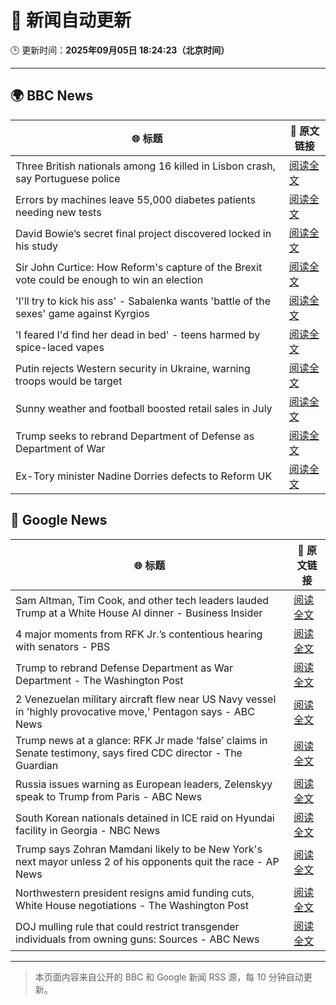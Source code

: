 # 🧠 新闻自动更新

🕒 更新时间：**2025年09月05日 18:24:23（北京时间）**

---

## 🌍 BBC News

| 🌐 标题 | 🔗 原文链接 |
|--------|-------------|
| Three British nationals among 16 killed in Lisbon crash, say Portuguese police | [阅读全文](https://www.bbc.com/news/articles/c62lmed42p1o?at_medium=RSS&at_campaign=rss) |
| Errors by machines leave 55,000 diabetes patients needing new tests | [阅读全文](https://www.bbc.com/news/articles/c4g7d3w7gdlo?at_medium=RSS&at_campaign=rss) |
| David Bowie’s secret final project discovered locked in his study | [阅读全文](https://www.bbc.com/news/articles/c3dpdpvj083o?at_medium=RSS&at_campaign=rss) |
| Sir John Curtice: How Reform's capture of the Brexit vote could be enough to win an election | [阅读全文](https://www.bbc.com/news/articles/cwy853rj2kzo?at_medium=RSS&at_campaign=rss) |
| 'I'll try to kick his ass' - Sabalenka wants 'battle of the sexes' game against Kyrgios | [阅读全文](https://www.bbc.com/sport/tennis/articles/c0m40npwezko?at_medium=RSS&at_campaign=rss) |
| 'I feared I'd find her dead in bed' - teens harmed by spice-laced vapes | [阅读全文](https://www.bbc.com/news/articles/cj3l231xz5ko?at_medium=RSS&at_campaign=rss) |
| Putin rejects Western security in Ukraine, warning troops would be target | [阅读全文](https://www.bbc.com/news/articles/czxwl15w2qko?at_medium=RSS&at_campaign=rss) |
| Sunny weather and football boosted retail sales in July | [阅读全文](https://www.bbc.com/news/articles/c5yjd7v9xj0o?at_medium=RSS&at_campaign=rss) |
| Trump seeks to rebrand Department of Defense as Department of War | [阅读全文](https://www.bbc.com/news/articles/cgr9r4qr0ppo?at_medium=RSS&at_campaign=rss) |
| Ex-Tory minister Nadine Dorries defects to Reform UK | [阅读全文](https://www.bbc.com/news/articles/cj9zld87y1go?at_medium=RSS&at_campaign=rss) |

## 📰 Google News

| 🌐 标题 | 🔗 原文链接 |
|--------|-------------|
| Sam Altman, Tim Cook, and other tech leaders lauded Trump at a White House AI dinner - Business Insider | [阅读全文](https://news.google.com/rss/articles/CBMipAFBVV95cUxOQ0ttbEZHbGt3Z2NYcUNycjNiampKMUJhSTh4cEs1LW8yQTZsZGpXOGdVV05fMU1kMXpnanpPVDdIdXJGaGdiY0djWVk1MXVHdXRSMTl1RmM0LW81NFZqMnFPbUJxdEdpS1N3LTdwR25LZXIyaTBUNHFxZzZNSnVyQzFTU3g2Sk9Rd2w3VEcyRzdELVFlMlo4YmdhbzdWMmpzcFItRg?oc=5) |
| 4 major moments from RFK Jr.’s contentious hearing with senators - PBS | [阅读全文](https://news.google.com/rss/articles/CBMiowFBVV95cUxQUDR0azAtd05abUk2Y09SU3FVMVBSMWJEc1kxS3djc3pDUndGMURmOFpVZ1hEMlBWZlhXbG43emVQdmFwOHp3YlQyR29nWXpvWHprSTIzQ24wcnR4OVc3WFFoWVlGNWxETjR3ZkNnY3ZhcWQxTjhKSjVYdVE3YlRhcEdYU0dlMnRyRnl1eXNJUDNqelBudWExd2hLT0lNLVI2UTA00gGoAUFVX3lxTE1hTFBMTWhIOGFPbjlsN1BLQWtCNnQ2SlN4ZE8zM0xjY1ZDNnhYbGFqTDBLYTl2anBsaldGT2dWX3lBd1JKNkhIdDI0TGp0b29DeDdIV1ZRRFktWDZyVzZ6U0M2RFdhZ0ZCdHVDeGYzYk1UcG55cDZEeE9XTUtIVmZ0TnNvbHRBMmlnbXo2cTA5SGxPcDRjdUdOa29hOEZBckZESHdWQ2dxbw?oc=5) |
| Trump to rebrand Defense Department as War Department - The Washington Post | [阅读全文](https://news.google.com/rss/articles/CBMiiAFBVV95cUxOanlVd1Zmcm5HS2FhZWhJckRQaWRlcktORGo5aTJWc2wxN0dDU0ZBckJoYkhiZ2NuTHUzZmpxX1d6ZmhNcTJFN0ZjTEhsVW5jSklBZkJkck5xaF8tZFMyZDdPU2RmWnBnV003NXhBMWdwUGs1ME9aREJHUEIydGpabE42SzJUWTct?oc=5) |
| 2 Venezuelan military aircraft flew near US Navy vessel in 'highly provocative move,' Pentagon says - ABC News | [阅读全文](https://news.google.com/rss/articles/CBMiqgFBVV95cUxQYlJzSDN4emNKb3MwM05MZXJHNEJNYmxxeXVHLV9VOHhoeGhkVDhVNjhnVlJpakp5bTQ1bkxYeU02NmdTdU5hLTdicWIyUTdFLVREXzJUVDJ2ZU55YURleG1rc1ZueU40NU5sQXlGb2lLNDNvd0tPM2E3T0xqTElPUzY5cW9tSnlDeDVJS2d1N3FWNHNtMW5WVlk4R0Jjcmp2U0pkcV9IWG9kQdIBrwFBVV95cUxQWU5BYXNzeXBQN0hRQTF0MzRVLTM3YjNqUXZmajBGb05FM1NjazktX3hkT3hCbVVHNGpqeUhRN0ZIdkNid3MxNkpfNl9wLVJ3RE1NY1N2LWtlWDZVck9fWmRpdFhES0tGNnZSWV9IS0VRekUwZUxsX0hMUHp3Wlh4QzVITmd4VTdtd3pJbTdGV0VXdzJ6b1NXNG9iLXNoNWpzXzdYV1lQbEdkV0NjUUQw?oc=5) |
| Trump news at a glance: RFK Jr made ‘false’ claims in Senate testimony, says fired CDC director - The Guardian | [阅读全文](https://news.google.com/rss/articles/CBMimgFBVV95cUxQSXNYakRVMmJEai0yWldwbzAzcVZyeUJuTGVTaEdJdVhlZGZFVVRabmNoSEpZRmdfUkxrUWF6MHZyYnJZdXBpcUgtc2RWazdMMkRvbmtNNjhRbmVYU2xrc3BMVFA4dlBzZWtCU05UOHEzejZHclFoNklNTy0ybDRJMlprYndRYmRKd2Z5QXpjUzRvd20zc01qemNn?oc=5) |
| Russia issues warning as European leaders, Zelenskyy speak to Trump from Paris - ABC News | [阅读全文](https://news.google.com/rss/articles/CBMiuAFBVV95cUxPeGlwQ0hrUVZEQmlwS0NwVnAycGRLclF0VmVEMzgyOHJyVE96ei1wS1ctTEtsWm9rWC1JQVpoVmFWcXlwTFduenQ1eW1VTlVWcGhxZUZHNVlmeDRzZ2l5Q3pVNk93ejdkQmtJMmVOdlQ4cldCTlF2M1FuenRhWFBLVE40Vjd4ZjJKR2JwSzFFWDd5WWJPcXZPU09fUC1uQld2UzRGUmRCNkMtSW9wVnFxQ3NvbEw0QUlE0gG-AUFVX3lxTE56MjVhQW1QUHBJN096MUdGbFNEOFJJcnRLV2dCdVdSN0lWbVNTT3l5czZqQlFkdDFhRXNrdHRyUWstcDVRQUdBeTRRcXB2MVh0NnJvOHdReVQ0RkhwOVZzcDhVU0ZHeTBaOUljSV9CY0dGSWU1N0hiRGhsSWswaTI4TlhuX0ZLQS00RnFEQ0tUeklQQWNzRzRQcm9xVW80NXpNTXpxMUxoNGx6TkhpVGRVdmt5VnlCRXV3cDIxWUE?oc=5) |
| South Korean nationals detained in ICE raid on Hyundai facility in Georgia - NBC News | [阅读全文](https://news.google.com/rss/articles/CBMilwFBVV95cUxOd3BNWVlyRDdPRERQRGR0X2VqNEtMUTVqWElXNnpqNDBvVkdZX1JFOTlHWnV2T3I3R2dlQzdFa05xNGxaZzJwakRYanhvb3M1eUZfcnpXRjlEcFo2OGNKbzJRWkszMmNnQU1wcnhfVGxZTWZwWjF0NVVIMVJKV0VxVHBmempjOVF0QlFSb0dabEY3a1IyaDhN0gFWQVVfeXFMTmRqNTl0WFdQM2ZHOHhMaDBQcFZmMVlMY3dFTGtOXzVmUTdOejgtdm9udmNJLTRBeld5T0tZSUc5X1RQTm1kRmN0Z2E2WFFacm1KYzE4Znc?oc=5) |
| Trump says Zohran Mamdani likely to be New York's next mayor unless 2 of his opponents quit the race - AP News | [阅读全文](https://news.google.com/rss/articles/CBMinwFBVV95cUxNZXB3Y0hRTm81ZHpmWk5Kblh4MjlBUXlGRFZNSzZ0cG1LbDc2N2RqUUR1bS1RVkpORUo0emZMal9WM2NVTlJYZUU3Vmo2NTdKc1BiQlVjbzRKTlNVaUJfck1YdGFTamZfclY0LVg0NWhLSG1KcVFTV3lZYTlScjZWZVJhT0RBWlA1Z3l5ZGhJd0lsR1VmZGdYS0s5eUlOb1E?oc=5) |
| Northwestern president resigns amid funding cuts, White House negotiations - The Washington Post | [阅读全文](https://news.google.com/rss/articles/CBMiogFBVV95cUxPaXdTbGFXUkFmMVVuLXNJZlN5c0JsT1Uya3ZfUGx5QnRma0lHMlhVSkkzQm5PdHYwak83SE9RMG13eWN2Z1dKSVgxY2JvZUd3bzloYWdpbGxQci1VWWJmQUJLcmo3VHJpczhCSUtoYVJMd0ZkZjZkOWhTaG1zUUREUnNCOW9KTW5aZW1UNUx1dzdLeXNKMmdzbHF3QjZ4ZTBheHc?oc=5) |
| DOJ mulling rule that could restrict transgender individuals from owning guns: Sources - ABC News | [阅读全文](https://news.google.com/rss/articles/CBMiqgFBVV95cUxPUnRMVXRvVmpmOTFNaExfVlNkVThUQTRuTk5vaUZLOWtYYm5GRHNVWUlVanV2Sm8wYW4wd25XRUxKYWpMR1BVcWgxRlBSYkh3ZGg4ZUYyaFVJeV9lTW9iX19fTHU5R1ByQXMzdF9jV0Z5SUNtMjNHUlp4eDJuY09Yb1BET3RGeXVEVGdud1lDZGsxYldNUHRXbklmcmNudFJ1ODBDLVVWYUx6UdIBrwFBVV95cUxQVDlCSzNiUHhIekFvRkJnM2Qyalp4cDZveDBfOHdPdHRaSnRnYnlqWjZ2eWs5Q2JyeGxjbFVYWnBaLVJvbkNSeGNjTEc2aC1ZcFlkOFNEVFRYanlFbVphVnhTVU9yejBmRGlGbjRnVmNlOTMzVHpiR0RXcGxBcUYwdnBUdkhaRTBSQmk5MmtvZ1E0R3dwQms3R0Z3dVFDZVNMcGFQQWptWWpLTERWbzFR?oc=5) |

---
> 本页面内容来自公开的 BBC 和 Google 新闻 RSS 源，每 10 分钟自动更新。